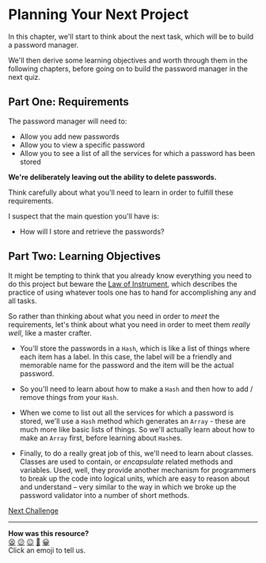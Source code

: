 # Planning Your Next Project

In this chapter, we'll start to think about the next task, which will be to build a password manager.

We'll then derive some learning objectives and worth through them in the following chapters, before going on to build the password manager in the next quiz.

## Part One: Requirements

The password manager will need to:
- Allow you add new passwords
- Allow you to view a specific password
- Allow you to see a list of all the services for which a password has been stored

**We're deliberately leaving out the ability to delete passwords.**

Think carefully about what you'll need to learn in order to fulfill these requirements.

I suspect that the main question you'll have is:

- How will I store and retrieve the passwords?

## Part Two: Learning Objectives

It might be tempting to think that you already know everything you need to do this project but beware the [Law of Instrument](https://en.wikipedia.org/wiki/Law_of_the_instrument), which describes the practice of using whatever tools one has to hand for accomplishing any and all tasks.

So rather than thinking about what you need in order to _meet_ the requirements, let's think about what you need in order to meet them _really well_, like a master crafter.

- You'll store the passwords in a `Hash`, which is like a list of things where each item has a label. In this case, the label will be a friendly and memorable name for the password and the item will be the actual password.

- So you'll need to learn about how to make a `Hash` and then how to add / remove things from your `Hash`.

- When we come to list out all the services for which a password is stored, we'll use a `Hash` method which generates an `Array` - these are much more like basic lists of things. So we'll actually learn about how to make an `Array` first, before learning about `Hash`es.

- Finally, to do a really great job of this, we'll need to learn about classes. Classes are used to contain, or _encapsulate_ related methods and variables. Used, well, they provide another mechanism for programmers to break up the code into logical units, which are easy to reason about and understand – very similar to the way in which we broke up the password validator into a number of short methods.


[Next Challenge](12_introducing_arrays.md)

<!-- BEGIN GENERATED SECTION DO NOT EDIT -->

---

**How was this resource?**  
[😫](https://airtable.com/shrUJ3t7KLMqVRFKR?prefill_Repository=makersacademy/ruby_foundations&prefill_File=11_planning.md&prefill_Sentiment=😫) [😕](https://airtable.com/shrUJ3t7KLMqVRFKR?prefill_Repository=makersacademy/ruby_foundations&prefill_File=11_planning.md&prefill_Sentiment=😕) [😐](https://airtable.com/shrUJ3t7KLMqVRFKR?prefill_Repository=makersacademy/ruby_foundations&prefill_File=11_planning.md&prefill_Sentiment=😐) [🙂](https://airtable.com/shrUJ3t7KLMqVRFKR?prefill_Repository=makersacademy/ruby_foundations&prefill_File=11_planning.md&prefill_Sentiment=🙂) [😀](https://airtable.com/shrUJ3t7KLMqVRFKR?prefill_Repository=makersacademy/ruby_foundations&prefill_File=11_planning.md&prefill_Sentiment=😀)  
Click an emoji to tell us.

<!-- END GENERATED SECTION DO NOT EDIT -->
